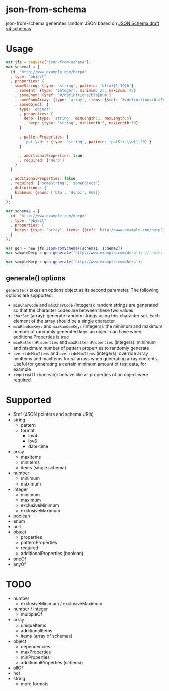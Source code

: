 # json-from-schema

json-from-schema generates random JSON based on [JSON Schema draft v4 schemas](http://json-schema.org).

# Usage

```javascript
var jfs = require('json-from-schema');
var schema1 = {
  id: 'http://www.example.com/herp#'
  , type: "object"
  , properties: {
    someString: {type: 'string', pattern: 'bl(a){1,10}h'}
    , someInt: {type: 'integer', minimum: 23, maximum: 42}
    , someEnum: {$ref: '#/definitions/blaEnum'}
    , someEnumArray: {type: 'array', items: {$ref: '#/definitions/blaEnum'}, minItems: 5, maxItems: 8}
    , someObject: {
      type: 'object'
      , properties: {
        derp: {type: 'string', minLength:1, maxLength:5}
        , herp: {type: 'string', minLength:5, maxLength:10}
      }

      , patternProperties: {
        'pat-\\d+': {type: 'string', pattern: 'patStr-\\w{1,20}'}
      }

      , additionalProperties: true
      , required: ['derp']
    }
  }

  , additionalProperties: false
  , required: ['someString', 'someObject']
  , definitions: {
    blaEnum: {enum: ['bla', 'dohoi', 666]}
  }
};

var schema2 = {
  id: 'http://www.example.com/derp#'
  , type: "object"
  , properties: {
    herps: {type: "array", items: {$ref: 'http://www.example.com/herp'}}
  }
};

var gen = new jfs.JsonFromSchema([schema1, schema2])
var sampleDerp = gen.generate('http://www.example.com/derp'); // note: no hash at the end

var sampleHerp = gen.generate('http://www.example.com/herp');

```

## generate() options

`generate()` takes an options object as its second parameter. The following options are supported:

* `minCharCode` and `maxCharCode` (integers): random strings are generated so that the character codes are between these two values
* `charSet` (array): generate random strings using this character set. Each element of the array should be a single character
* `minRandomKeys` and `maxRandomKeys` (integers): the minimum and maximum number of randomly generated keys an object can have when additionalProperties is true
* `minPatternProperties` and `maxPatternProperties` (integers): minimum and maximum number of pattern properties to randomly generate
* `overrideMinItems` and `overrideMaxItems` (integers): override array minItems and maxItems for *all* arrays when generating array contents. Useful for generating a certain minimum amount of test data, for example
* `requireAll` (boolean): behave like all properties of an object were required

# Supported

* $ref (JSON pointers and schema URIs)
* string
  * pattern
  * format
    * ipv4
    * ipv6
    * date-time
* array
  * maxItems
  * minItems
  * items (single schema)
* number
  * minimum
  * maximum
* integer
  * minimum
  * maximum
  * exclusiveMinimum
  * exclusiveMaximum
* boolean
* enum
* null
* object
  * properties
  * patternProperties
  * required
  * additionalProperties (boolean)
* oneOf
* anyOf

# TODO

* number
  * exclusiveMinimum / exclusiveMaximum
* number / integer
  * multipleOf
* array
  * uniqueItems
  * additionalItems
  * items (array of schemas)
* object
  * dependencies
  * maxProperties
  * minProperties
  * additionalProperties (schema)
* allOf
* not
* string
  * more formats